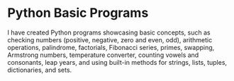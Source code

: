 # Python Basic Programs
I have created Python programs showcasing basic concepts, such as checking numbers (positive, negative, zero and even, odd), arithmetic operations, palindrome, factorials, Fibonacci series, primes, swapping, Armstrong numbers, temperature converter, counting vowels and consonants, leap years, and using built-in methods for strings, lists, tuples, dictionaries, and sets.
